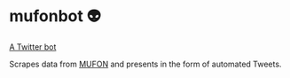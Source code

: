 # mufonbot :alien:

[A Twitter bot](https://twitter.com/mufonbot)

Scrapes data from [MUFON](https://mufoncms.com/last_20_report_public.html) and presents in the form of automated Tweets.
